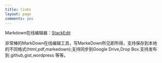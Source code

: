 ```yaml
---
title: links
layout: page
comments: yes
---
```


Markdown在线编辑器：[StackEdit](https://stackedit.io)

非常棒的MarkDown在线编辑工具，写MarkeDown所见即所得，支持保存到本地的不同格式(html,pdf,markedown);支持同步到Google Drive,Drop Box.支持发布到 github,gist,wordpress 等等。

